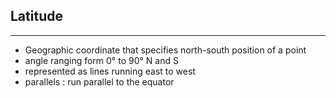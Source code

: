 ## Latitude

----

  - Geographic coordinate that specifies north-south position of a point
  - angle ranging form 0&deg; to 90&deg; N and S
  - represented as lines running east to west
  - parallels : run parallel to the equator
